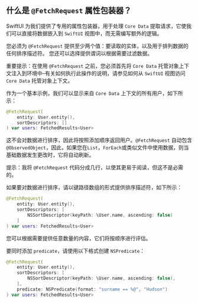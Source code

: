 什么是 `@FetchRequest` 属性包装器？
---

SwiftUI 为我们提供了专用的属性包装器，用于处理 `Core Data` 提取请求，它使我们可以直接将数据嵌入到 `SwiftUI` 视图中，而无需编写额外的逻辑。

您必须为 `@FetchRequest` 提供至少两个值：要读取的实体，以及用于排列数据的任何排序描述符。 您还可以选择提供谓词以根据需要过滤数据。

重要提示：在使用 `@FetchRequest` 之前，您必须首先将 `Core Data` 托管对象上下文注入到环境中–有关如何执行此操作的说明，请参见如何从 `SwiftUI` 视图访问 `Core Data` 托管对象上下文。

作为一个基本示例，我们可以显示来自 `Core Data` 上下文的所有用户，如下所示：

```swift
@FetchRequest(
    entity: User.entity(),
    sortDescriptors: []
) var users: FetchedResults<User>
```

这不会对数据进行排序，因此将按照添加顺序返回用户。`@FetchRequest` 自动包含 `@ObservedObject`，因此，如果您在`List`，`ForEach`或类似文件中使用数据，则当基础数据发生更改时，它将自动刷新。

提示：我将 `@FetchRequest` 代码分成几行，以使其更易于阅读，但这不是必需的。

如果要对数据进行排序，请以键路径数组的形式提供排序描述符，如下所示：

```swift
@FetchRequest(
    entity: User.entity(), 
    sortDescriptors: [
        NSSortDescriptor(keyPath: \User.name, ascending: false)
    ]
) var users: FetchedResults<User>
```

您可以根据需要提供任意数量的内容，它们将按顺序进行评估。

要同时添加 `predicate`，请使用以下格式创建 `NSPredicate`：

```swift
@FetchRequest(
    entity: User.entity(),
    sortDescriptors: [
        NSSortDescriptor(keyPath: \User.name, ascending: false),
    ],
    predicate: NSPredicate(format: "surname == %@", "Hudson")
) var users: FetchedResults<User>
```
